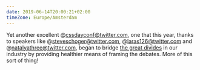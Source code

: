 ```yaml
---
date: 2019-06-14T20:00:21+02:00
timeZone: Europe/Amsterdam
---
```


Yet another excellent @cssdayconf@twitter.com, one that this year, thanks to speakers like @steveschoger@twitter.com, @laras126@twitter.com and @natalyathree@twitter.com, began to bridge [the great divides](https://css-tricks.com/the-great-divide/) in our industry by providing healthier means of framing the debates. More of this sort of thing!

